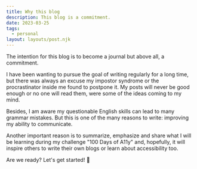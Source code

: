 ```yaml
---
title: Why this blog
description: This blog is a commitment.
date: 2023-03-25
tags:
  - personal
layout: layouts/post.njk
---
```


The intention for this blog is to become a journal but above all, a commitment. 

I have been wanting to pursue the goal of writing regularly for a long time, but there was always an excuse my impostor syndrome or the procrastinator inside me found to postpone it. My posts will never be good enough or no one will read them,  were some of the ideas coming to my mind. 

Besides, I am aware my questionable English skills can lead to many grammar mistakes. But this is one of the many reasons to write: improving my ability to communicate.  

Another important reason is to summarize, emphasize and share what I will be learning during my challenge "100 Days of A11y" and, hopefully, it will inspire others to write their own blogs or learn about accessibility too.

Are we ready? Let's get started! 🚀